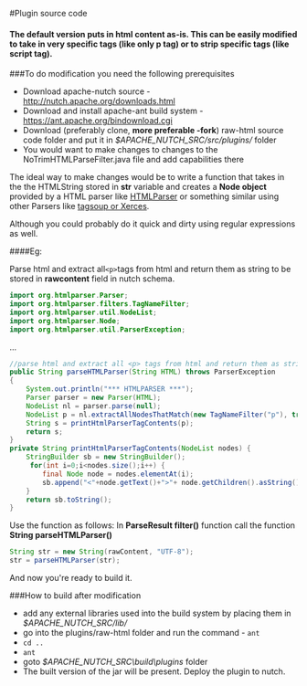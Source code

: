 #Plugin source code
#### The default version puts in html content as-is. This can be easily modified to take in very specific tags (like only **p** tag) or to strip specific tags (like **script** tag). 
###To do modification you need the following prerequisites
- Download apache-nutch source - http://nutch.apache.org/downloads.html
- Download and install apache-ant build system - https://ant.apache.org/bindownload.cgi
- Download (preferably clone, **more preferable -fork**) raw-html source code folder and put it in *$APACHE_NUTCH_SRC/src/plugins/* folder
- You would want to make changes to changes to the NoTrimHTMLParseFilter.java file and add capabilities there

The ideal way to make changes would be to write a function that takes in the the HTMLString stored in **str** variable  and creates a **Node object** provided by a HTML parser like [HTMLParser](http://htmlparser.sourceforge.net/) or something similar using other Parsers like [tagsoup or Xerces](http://htmlparsing.com/java.html).

Although you could probably do it quick and dirty using regular expressions as well.

####Eg:

Parse html and extract all``` <p> ```tags from html and return them as string to be stored in **rawcontent** field in nutch schema.
```java
import org.htmlparser.Parser;
import org.htmlparser.filters.TagNameFilter;
import org.htmlparser.util.NodeList;
import org.htmlparser.Node;
import org.htmlparser.util.ParserException;
```
...
```java
//parse html and extract all <p> tags from html and return them as string
public String parseHTMLParser(String HTML) throws ParserException
{
    System.out.println("*** HTMLPARSER ***");
    Parser parser = new Parser(HTML);
    NodeList nl = parser.parse(null);
    NodeList p = nl.extractAllNodesThatMatch(new TagNameFilter("p"), true);
    String s = printHtmlParserTagContents(p);
    return s;        
}
private String printHtmlParserTagContents(NodeList nodes) {
    StringBuilder sb = new StringBuilder();
     for(int i=0;i<nodes.size();i++) {
        final Node node = nodes.elementAt(i);
        sb.append("<"+node.getText()+">"+ node.getChildren().asString()+"</"+node.getText()+">");
    }
    return sb.toString();
}
```

Use the function as follows: In **ParseResult filter()** function call the function **String parseHTMLParser()**
```java
String str = new String(rawContent, "UTF-8");
str = parseHTMLParser(str);
```
And now you're ready to build it.

###How to build after modification 
 
 - add any external libraries used into the build system by placing them in *$APACHE_NUTCH_SRC/lib/*
 - go into the plugins/raw-html folder and run the command - ```ant```
 - ```cd .. ```
 - ```ant```
 - goto *$APACHE_NUTCH_SRC\build\plugins* folder
 - The built version of the jar will be present. Deploy the plugin to nutch.
